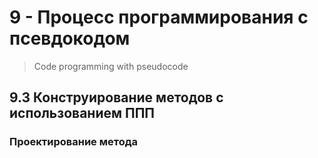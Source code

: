 # 9 - Процесс программирования с псевдокодом

> Code programming with pseudocode

## 9.3 Конструирование методов с использованием ППП

### Проектирование метода
  
